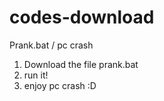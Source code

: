 # codes-download
Prank.bat / pc crash 

1) Download the file prank.bat
2) run it!
3) enjoy pc crash :D
